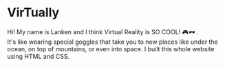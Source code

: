 # VirTually
Hi! My name is Lanken and I think Virtual Reality is SO COOL! 🎮🕶️ .   
It's like wearing special goggles that take you to new places like under the ocean, on top of mountains, or even into space. 
I built this whole website using HTML and CSS.
